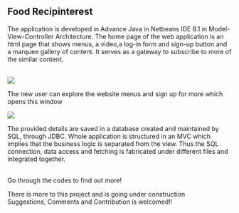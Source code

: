  <h2>Food Recipinterest</h2>
 <p>The application is developed in Advance Java in Netbeans IDE 8.1 in Model-View-Controller Architecture. The home page of the web application is an html page that shows menus, a video,a log-in form and sign-up button and a marquee gallery of content. It serves as a gateway to subscribe to more of the similar content. </p>
 <br>
<img src="https://user-images.githubusercontent.com/39344406/41736218-7e0fd7c8-75a9-11e8-8fc5-edf00816148f.png"
 <br>
 <p>The new user can explore the website menus and sign up for more which opens this window</p> 
<img src="https://user-images.githubusercontent.com/39344406/41737311-8ba3e5f2-75ac-11e8-975f-1c5b8755ac43.png">
 <br>
 <p>The provided details are saved in a database created and maintained by SQL, through JDBC. Whole application is structured in an MVC which implies that the business logic is separated from the view. Thus the SQL connection, data access and fetching is fabricated under different files and integrated together.<br><br>
 
 Go through the codes to find out more!<br></p>
 <p>There is more to this project and is going under construction<br> Suggestions, Comments and Contribution is welcomed!!</p>
